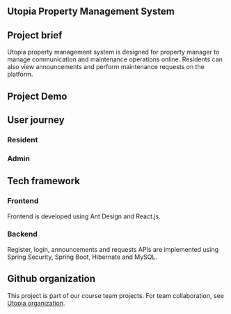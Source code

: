  
## Utopia Property Management System

## Project brief 
Utopia property management system is designed for property manager to manage communication and maintenance operations online. Residents can also view announcements and perform maintenance requests on the platform. 

## Project Demo 

## User journey 
### Resident 

### Admin

## Tech framework 
### Frontend 
Frontend is developed using Ant Design and React.js.


### Backend
Register, login, announcements and requests APIs are implemented using Spring Security, Spring Boot, Hibernate and MySQL. 


## Github organization 
This project is part of our course team projects. 
For team collaboration, see [Utopia organization](https://github.com/utopia-community).
